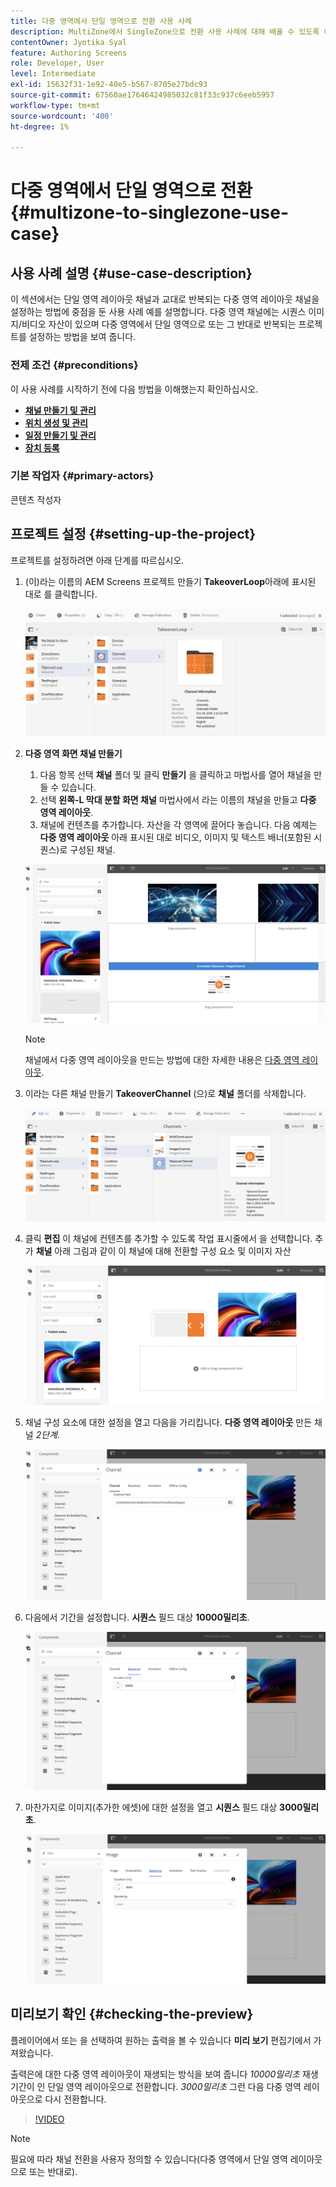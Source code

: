 ```yaml
---
title: 다중 영역에서 단일 영역으로 전환 사용 사례
description: MultiZone에서 SingleZone으로 전환 사용 사례에 대해 배울 수 있도록 이 페이지를 따르십시오.
contentOwner: Jyotika Syal
feature: Authoring Screens
role: Developer, User
level: Intermediate
exl-id: 15632f31-1e92-40e5-b567-8705e27bdc93
source-git-commit: 67560ae17646424985032c81f33c937c6eeb5957
workflow-type: tm+mt
source-wordcount: '400'
ht-degree: 1%

---
```


# 다중 영역에서 단일 영역으로 전환 {#multizone-to-singlezone-use-case}

## 사용 사례 설명 {#use-case-description}

이 섹션에서는 단일 영역 레이아웃 채널과 교대로 반복되는 다중 영역 레이아웃 채널을 설정하는 방법에 중점을 둔 사용 사례 예를 설명합니다. 다중 영역 채널에는 시퀀스 이미지/비디오 자산이 있으며 다중 영역에서 단일 영역으로 또는 그 반대로 반복되는 프로젝트를 설정하는 방법을 보여 줍니다.

### 전제 조건 {#preconditions}

이 사용 사례를 시작하기 전에 다음 방법을 이해했는지 확인하십시오.

* **[채널 만들기 및 관리](managing-channels.md)**
* **[위치 생성 및 관리](managing-locations.md)**
* **[일정 만들기 및 관리](managing-schedules.md)**
* **[장치 등록](device-registration.md)**

### 기본 작업자 {#primary-actors}

콘텐츠 작성자

## 프로젝트 설정 {#setting-up-the-project}

프로젝트를 설정하려면 아래 단계를 따르십시오.

1. (이)라는 이름의 AEM Screens 프로젝트 만들기 **TakeoverLoop**&#x200B;아래에 표시된 대로 를 클릭합니다.

   ![자산](assets/mz-to-sz1.png)


1. **다중 영역 화면 채널 만들기**

   1. 다음 항목 선택 **채널** 폴더 및 클릭 **만들기** 을 클릭하고 마법사를 열어 채널을 만들 수 있습니다.
   1. 선택 **왼쪽-L 막대 분할 화면 채널** 마법사에서 라는 이름의 채널을 만들고 **다중 영역 레이아웃**.
   1. 채널에 컨텐츠를 추가합니다. 자산을 각 영역에 끌어다 놓습니다. 다음 예제는 **다중 영역 레이아웃** 아래 표시된 대로 비디오, 이미지 및 텍스트 배너(포함된 시퀀스)로 구성된 채널.

   ![자산](assets/mz-to-sz2.png)

   >[!NOTE]
   >
   >채널에서 다중 영역 레이아웃을 만드는 방법에 대한 자세한 내용은 [다중 영역 레이아웃](multi-zone-layout-aem-screens.md).


1. 이라는 다른 채널 만들기 **TakeoverChannel** (으)로 **채널** 폴더를 삭제합니다.

   ![자산](assets/mz-to-sz3.png)

1. 클릭 **편집** 이 채널에 컨텐츠를 추가할 수 있도록 작업 표시줄에서 을 선택합니다. 추가 **채널** 아래 그림과 같이 이 채널에 대해 전환할 구성 요소 및 이미지 자산

   ![자산](assets/mz-to-sz4.png)

1. 채널 구성 요소에 대한 설정을 열고 다음을 가리킵니다. **다중 영역 레이아웃** 만든 채널 *2단계*.

   ![자산](assets/mz-to-sz5.png)

1. 다음에서 기간을 설정합니다. **시퀀스** 필드 대상 **10000밀리초**.

   ![자산](assets/mz-to-sz6.png)

1. 마찬가지로 이미지(추가한 에셋)에 대한 설정을 열고 **시퀀스** 필드 대상 **3000밀리초**.

   ![자산](assets/mz-to-sz7.png)

## 미리보기 확인 {#checking-the-preview}

플레이어에서 또는 을 선택하여 원하는 출력을 볼 수 있습니다 **미리 보기** 편집기에서 가져왔습니다.

출력은에 대한 다중 영역 레이아웃이 재생되는 방식을 보여 줍니다 *10000밀리초* 재생 기간이 인 단일 영역 레이아웃으로 전환합니다. *3000밀리초* 그런 다음 다중 영역 레이아웃으로 다시 전환합니다.

>[!VIDEO](https://video.tv.adobe.com/v/30366)

>[!NOTE]
>
>필요에 따라 채널 전환을 사용자 정의할 수 있습니다(다중 영역에서 단일 영역 레이아웃으로 또는 반대로).
